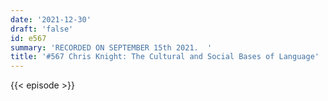 ```yaml
---
date: '2021-12-30'
draft: 'false'
id: e567
summary: 'RECORDED ON SEPTEMBER 15th 2021.  '
title: '#567 Chris Knight: The Cultural and Social Bases of Language'
---
```

{{< episode >}}
